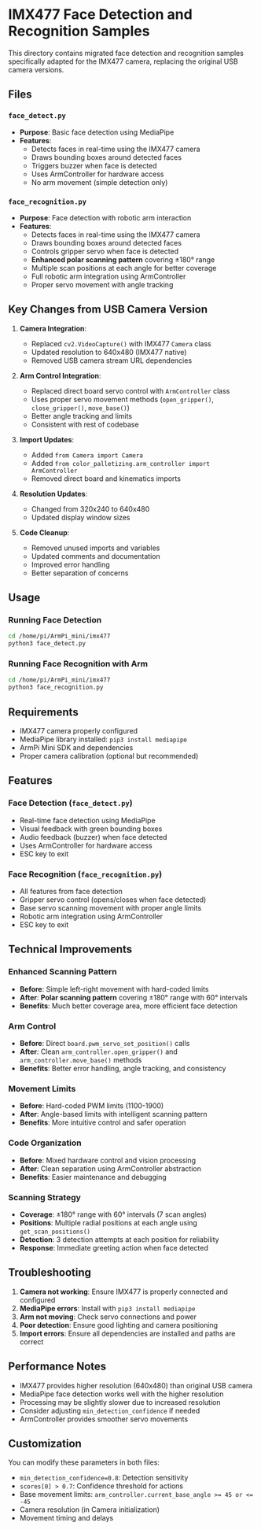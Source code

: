 # IMX477 Face Detection and Recognition Samples

This directory contains migrated face detection and recognition samples specifically adapted for the IMX477 camera, replacing the original USB camera versions.

## Files

### `face_detect.py`
- **Purpose**: Basic face detection using MediaPipe
- **Features**: 
  - Detects faces in real-time using the IMX477 camera
  - Draws bounding boxes around detected faces
  - Triggers buzzer when face is detected
  - Uses ArmController for hardware access
  - No arm movement (simple detection only)

### `face_recognition.py`
- **Purpose**: Face detection with robotic arm interaction
- **Features**:
  - Detects faces in real-time using the IMX477 camera
  - Draws bounding boxes around detected faces
  - Controls gripper servo when face is detected
  - **Enhanced polar scanning pattern** covering ±180° range
  - Multiple scan positions at each angle for better coverage
  - Full robotic arm integration using ArmController
  - Proper servo movement with angle tracking

## Key Changes from USB Camera Version

1. **Camera Integration**:
   - Replaced `cv2.VideoCapture()` with IMX477 `Camera` class
   - Updated resolution to 640x480 (IMX477 native)
   - Removed USB camera stream URL dependencies

2. **Arm Control Integration**:
   - Replaced direct board servo control with `ArmController` class
   - Uses proper servo movement methods (`open_gripper()`, `close_gripper()`, `move_base()`)
   - Better angle tracking and limits
   - Consistent with rest of codebase

3. **Import Updates**:
   - Added `from Camera import Camera`
   - Added `from color_palletizing.arm_controller import ArmController`
   - Removed direct board and kinematics imports

4. **Resolution Updates**:
   - Changed from 320x240 to 640x480
   - Updated display window sizes

5. **Code Cleanup**:
   - Removed unused imports and variables
   - Updated comments and documentation
   - Improved error handling
   - Better separation of concerns

## Usage

### Running Face Detection
```bash
cd /home/pi/ArmPi_mini/imx477
python3 face_detect.py
```

### Running Face Recognition with Arm
```bash
cd /home/pi/ArmPi_mini/imx477
python3 face_recognition.py
```

## Requirements

- IMX477 camera properly configured
- MediaPipe library installed: `pip3 install mediapipe`
- ArmPi Mini SDK and dependencies
- Proper camera calibration (optional but recommended)

## Features

### Face Detection (`face_detect.py`)
- Real-time face detection using MediaPipe
- Visual feedback with green bounding boxes
- Audio feedback (buzzer) when face detected
- Uses ArmController for hardware access
- ESC key to exit

### Face Recognition (`face_recognition.py`)
- All features from face detection
- Gripper servo control (opens/closes when face detected)
- Base servo scanning movement with proper angle limits
- Robotic arm integration using ArmController
- ESC key to exit

## Technical Improvements

### Enhanced Scanning Pattern
- **Before**: Simple left-right movement with hard-coded limits
- **After**: **Polar scanning pattern** covering ±180° range with 60° intervals
- **Benefits**: Much better coverage area, more efficient face detection

### Arm Control
- **Before**: Direct `board.pwm_servo_set_position()` calls
- **After**: Clean `arm_controller.open_gripper()` and `arm_controller.move_base()` methods
- **Benefits**: Better error handling, angle tracking, and consistency

### Movement Limits
- **Before**: Hard-coded PWM limits (1100-1900)
- **After**: Angle-based limits with intelligent scanning pattern
- **Benefits**: More intuitive control and safer operation

### Code Organization
- **Before**: Mixed hardware control and vision processing
- **After**: Clean separation using ArmController abstraction
- **Benefits**: Easier maintenance and debugging

### Scanning Strategy
- **Coverage**: ±180° range with 60° intervals (7 scan angles)
- **Positions**: Multiple radial positions at each angle using `get_scan_positions()`
- **Detection**: 3 detection attempts at each position for reliability
- **Response**: Immediate greeting action when face detected

## Troubleshooting

1. **Camera not working**: Ensure IMX477 is properly connected and configured
2. **MediaPipe errors**: Install with `pip3 install mediapipe`
3. **Arm not moving**: Check servo connections and power
4. **Poor detection**: Ensure good lighting and camera positioning
5. **Import errors**: Ensure all dependencies are installed and paths are correct

## Performance Notes

- IMX477 provides higher resolution (640x480) than original USB camera
- MediaPipe face detection works well with the higher resolution
- Processing may be slightly slower due to increased resolution
- Consider adjusting `min_detection_confidence` if needed
- ArmController provides smoother servo movements

## Customization

You can modify these parameters in both files:
- `min_detection_confidence=0.8`: Detection sensitivity
- `scores[0] > 0.7`: Confidence threshold for actions
- Base movement limits: `arm_controller.current_base_angle >= 45 or <= -45`
- Camera resolution (in Camera initialization)
- Movement timing and delays 